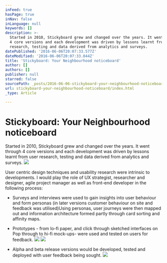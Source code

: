 ```yaml
---
inFeed: true
hasPage: true
inNav: false
inLanguage: null
keywords: []
description: >-
  Started in 2010, Stickyboard grew and changed over the years. It went through
  4 core versions and each development was driven by lessons learnt from user
  research, testing and data derived from analytics and surveys.
datePublished: '2016-06-06T20:07:33.577Z'
dateModified: '2016-06-06T20:07:33.044Z'
title: 'Stickyboard: Your Neighbourhood noticeboard'
author: []
authors: []
publisher: null
starred: false
sourcePath: _posts/2016-06-06-stickyboard-your-neighbourhood-noticeboard.md
url: stickyboard-your-neighbourhood-noticeboard/index.html
_type: Article

---
```

# Stickyboard: Your Neighbourhood noticeboard

Started in 2010, Stickyboard grew and changed over the years. It went through 4 core versions and each development was driven by lessons learnt from user research, testing and data derived from analytics and surveys.
![](https://the-grid-user-content.s3-us-west-2.amazonaws.com/07443518-1d50-4e7b-8e3a-52096a5834e1.jpg)

User centric design techniques and usability research were intrinsic to developments. I would play the role of UX strategist, researcher and designer, agile project manager as well as front-end developer in the following process:

* Surveys and interviews were used to gain insights into user behaviour and form personas (in later versions customer behaviour on site and feedback was utilised)Using personas, user journeys were then mapped out and information architecture formed partly through card sorting and affinity maps.

* Prototypes - from lo-fi paper, and click through sketched interfaces on Pop through to hi-fi mock-ups- were used and tested on users for feedback.
![](https://the-grid-user-content.s3-us-west-2.amazonaws.com/bb8416d9-6a18-4a6d-b65b-21e0fde47892.jpg)
![](https://the-grid-user-content.s3-us-west-2.amazonaws.com/1978ffbc-a919-4a41-9847-aefa211dc1ff.jpg)

* Alpha and beta release versions would be developed, tested and deployed with user feedback being sought.
![](https://the-grid-user-content.s3-us-west-2.amazonaws.com/04cb4949-19b8-4ba2-bb9d-d33e5da58bc9.png)